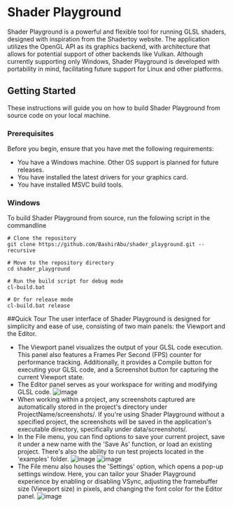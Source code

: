 # Shader Playground
Shader Playground is a powerful and flexible tool for running GLSL shaders, designed with inspiration from the Shadertoy website. The application utilizes the OpenGL API as its graphics backend, with architecture that allows for potential support of other backends like Vulkan. Although currently supporting only Windows, Shader Playground is developed with portability in mind, facilitating future support for Linux and other platforms.

## Getting Started
These instructions will guide you on how to build Shader Playground from source code on your local machine.

### Prerequisites
Before you begin, ensure that you have met the following requirements:

- You have a Windows machine. Other OS support is planned for future releases.
- You have installed the latest drivers for your graphics card.
- You have installed MSVC build tools.

### Windows
To build Shader Playground from source, run the folowing script in the commandline
```batchscript
# Clone the repository
git clone https://github.com/BashirAbu/shader_playground.git --recursive

# Move to the repository directory
cd shader_playground

# Run the build script for debug mode
cl-build.bat

# Or for release mode
cl-build.bat release
```
##Quick Tour
The user interface of Shader Playground is designed for simplicity and ease of use, consisting of two main panels: the Viewport and the Editor.
- The Viewport panel visualizes the output of your GLSL code execution. This panel also features a Frames Per Second (FPS) counter for performance tracking. Additionally, it provides a Compile button for executing your GLSL code, and a Screenshot button for capturing the current Viewport state.
- The Editor panel serves as your workspace for writing and modifying GLSL code.
![image](https://github.com/BashirAbu/shader_playground/assets/80569644/c939b5c2-87a4-4445-9f80-29d8d11de0f6)
- When working within a project, any screenshots captured are automatically stored in the project's directory under ProjectName/screenshots/. If you're using Shader Playground without a specified project, the screenshots will be saved in the application's executable directory, specifically under data/screenshots/.
- In the File menu, you can find options to save your current project, save it under a new name with the 'Save As' function, or load an existing project. There's also the ability to run test projects located in the 'examples' folder.
![image](https://github.com/BashirAbu/shader_playground/assets/80569644/cfa29f32-8099-4f7c-b596-0ac9259ba5b3)
![image](https://github.com/BashirAbu/shader_playground/assets/80569644/6253f670-ed0b-41b0-8be7-e3d73b9e59fb)
- The File menu also houses the 'Settings' option, which opens a pop-up settings window. Here, you can tailor your Shader Playground experience by enabling or disabling VSync, adjusting the framebuffer size (Viewport size) in pixels, and changing the font color for the Editor panel.
![image](https://github.com/BashirAbu/shader_playground/assets/80569644/5b323d07-b697-4e34-9c67-3ca1bd794bcb)
